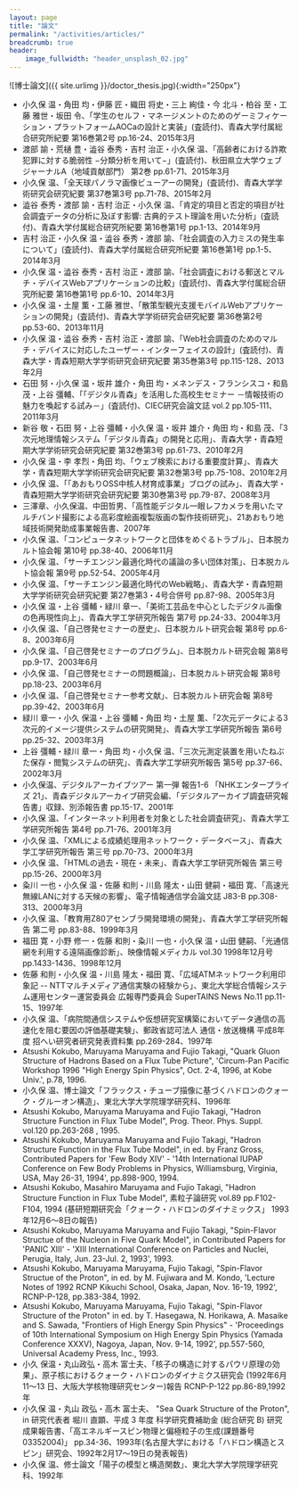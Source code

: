 ```yaml
---
layout: page
title: "論文"
permalink: "/activities/articles/"
breadcrumb: true
header:
    image_fullwidth: "header_unsplash_02.jpg"
---
```


![博士論文]({{ site.urlimg }}/doctor_thesis.jpg){:width="250px"}

* 小久保 温・角田 均・伊藤 匠・織田 将史・三上 絢佳・今 北斗・柏谷 至・工藤 雅世・坂田 令、「学生のセルフ・マネージメントのためのゲーミフィケーション・プラットフォームAOCaの設計と実装」(査読付)、青森大学付属総合研究所紀要 第16巻第2号 pp.16-24、2015年3月
* 渡部 諭・荒樋 豊・澁谷 泰秀・吉村 治正・小久保 温、「高齢者における詐欺犯罪に対する脆弱性 −分類分析を用いて−」(査読付)、秋田県立大学ウェブジャーナルA（地域貢献部門） 第2巻 pp.61-71、2015年3月
* 小久保 温、「全天球パノラマ画像ビューアーの開発」(査読付)、青森大学学術研究会研究紀要 第37巻第3号 pp.71-78、2015年2月
* 澁谷 泰秀・渡部 諭・吉村 治正・小久保 温、「肯定的項目と否定的項目が社会調査データの分析に及ぼす影響: 古典的テスト理論を用いた分析」(査読付)、青森大学付属総合研究所紀要 第16巻第1号 pp.1-13、2014年9月
* 吉村 治正・小久保 温・澁谷 泰秀・渡部 諭、「社会調査の入力ミスの発生率について」(査読付)、青森大学付属総合研究所紀要 第16巻第1号 pp.1-5、2014年3月
* 小久保 温・澁谷 泰秀・吉村 治正・渡部 諭、「社会調査における郵送とマルチ・デバイスWebアプリケーションの比較」(査読付)、青森大学付属総合研究所紀要 第16巻第1号 pp.6-10、2014年3月
* 小久保 温・土屋 薫・工藤 雅世、「散策型観光支援モバイルWebアプリケーションの開発」(査読付)、青森大学学術研究会研究紀要 第36巻第2号 pp.53-60、2013年11月
* 小久保 温・澁谷 泰秀・吉村 治正・渡部 諭、「Web社会調査のためのマルチ・デバイスに対応したユーザー・インターフェイスの設計」(査読付)、青森大学・青森短期大学学術研究会研究紀要 第35巻第3号 pp.115-128、2013年2月
* 石田 努・小久保 温・坂井 雄介・角田 均・メネンデス・フランシスコ・和島 茂・上谷 彊輔、「「デジタル青森」を活用した高校生セミナー －情報技術の魅力を喚起する試み－」(査読付)、CIEC研究会論文誌 vol.2 pp.105-111、2011年3月
* 新谷 敬・石田 努・上谷 彊輔・小久保 温・坂井 雄介・角田 均・和島 茂、「3次元地理情報システム「デジタル青森」の開発と応用」、青森大学・青森短期大学学術研究会研究紀要 第32巻第3号 pp.61-73、2010年2月
* 小久保 温・李 孝烈・角田 均、「ウェブ検索における重要度計算」、青森大学・青森短期大学学術研究会研究紀要 第32巻第3号 pp.75-108、2010年2月
* 小久保 温、「「あおもりOSS中核人材育成事業」ブログの試み」、青森大学・青森短期大学学術研究会研究紀要 第30巻第3号 pp.79-87、2008年3月
* 三澤章、小久保温、中田哲男、「高性能デジタル一眼レフカメラを用いたマルチバンド撮影による高彩度絵画複製版画の製作技術研究」、21あおもり地域技術開発助成事業報告書、2007年
* 小久保 温、「コンピュータネットワークと団体をめぐるトラブル」、日本脱カルト協会報 第10号 pp.38-40、2006年11月
* 小久保 温、「サーチエンジン最適化時代の議論の多い団体対策」、日本脱カルト協会報 第9号 pp.52-54、2005年4月
* 小久保 温、「サーチエンジン最適化時代のWeb戦略」、青森大学・青森短期大学学術研究会研究紀要 第27巻第3・4号合併号 pp.87-98、2005年3月
* 小久保 温・上谷 彊輔・緑川 章一、「美術工芸品を中心としたデジタル画像の色再現性向上」、青森大学工学研究所報告 第7号 pp.24-33、2004年3月
* 小久保 温、「自己啓発セミナーの歴史」、日本脱カルト研究会報 第8号 pp.6-8、2003年6月
* 小久保 温、「自己啓発セミナーのプログラム」、日本脱カルト研究会報 第8号 pp.9-17、2003年6月
* 小久保 温、「自己啓発セミナーの問題概論」、日本脱カルト研究会報 第8号 pp.18-23、2003年6月
* 小久保 温、「自己啓発セミナー参考文献」、日本脱カルト研究会報 第8号 pp.39-42、2003年6月
* 緑川 章一・小久 保温・上谷 彊輔・角田 均・土屋 薫、「2次元データによる3次元的イメージ提供システムの研究開発」、青森大学工学研究所報告 第6号 pp.25-32、2003年3月
* 上谷 彊輔・緑川 章一・角田 均・小久保 温、「三次元測定装置を用いたねぶた保存・閲覧システムの研究」、青森大学工学研究所報告 第5号 pp.37-66、2002年3月
* 小久保温、デジタルアーカイブツアー 第一弾 報告1-6 「NHKエンタープライズ 21」、青森デジタルアーカイブ研究会編、「デジタルアーカイブ調査研究報告書」収録、別添報告書 pp.15-17、2001年
* 小久保 温、「インターネット利用者を対象とした社会調査研究」、青森大学工学研究所報告 第4号 pp.71-76、2001年3月
* 小久保 温、「XMLによる成績処理用ネットワーク・データベース」、青森大学工学研究所報告 第三号 pp.70-73、2000年3月
* 小久保 温、「HTMLの過去・現在・未来」、青森大学工学研究所報告 第三号 pp.15-26、2000年3月
* 粂川 一也・小久保 温・佐藤 和則・川島 隆太・山田 健嗣・福田 寛、「高速光無線LANに対する天候の影響」、電子情報通信学会論文誌 J83-B pp.308-313、2000年3月
* 小久保 温、「教育用Z80アセンブラ開発環境の開発」、青森大学工学研究所報告 第二号 pp.83-88、1999年3月
* 福田 寛・小野 修一・佐藤 和則・粂川 一也・小久保 温・山田 健嗣、「光通信網を利用する遠隔画像診断」、映像情報メディカル vol.30 1998年12月号 pp.1433-1436、1998年12月
* 佐藤 和則・小久保 温・川島 隆太・福田 寛、「広域ATMネットワーク利用印象記 -- NTTマルチメディア通信実験の経験から」、東北大学総合情報システム運用センター運営委員会 広報専門委員会 SuperTAINS News No.11 pp.11-15、1997年
* 小久保 温、「病院間通信システムや仮想研究室構築においてデータ通信の高速化を阻む要因の評価基礎実験」、郵政省認可法人 通信・放送機構 平成8年度 招へい研究者研究発表資料集 pp.269-284、1997年
* Atsushi Kokubo, Maruyama Maruyama and Fujio Takagi, "Quark Gluon Structure of Hadrons Based on a Flux Tube Picture", 'Circum-Pan Pacific Workshop 1996 "High Energy Spin Physics", Oct. 2-4, 1996, at Kobe Univ.', p.78, 1996.
* 小久保 温、博士論文「フラックス・チューブ描像に基づくハドロンのクォーク・グルーオン構造」、東北大学大学院理学研究科、1996年
* Atsushi Kokubo, Maruyama Maruyama and Fujio Takagi, "Hadron Structure Function in Flux Tube Model", Prog. Theor. Phys. Suppl. vol.120 pp.263-268 , 1995.
* Atsushi Kokubo, Maruyama Maruyama and Fujio Takagi, "Hadron Structure Function in the Flux Tube Model", in ed. by Franz Gross, Contributed Papers for 'Few Body XIV' - '14th International IUPAP Conference on Few Body Problems in Physics, Williamsburg, Virginia, USA, May 26-31, 1994', pp.898-900, 1994.
* Atsushi Kokubo, Masahiro Maruyama and Fujio Takagi, "Hadron Structure Function in Flux Tube Model", 素粒子論研究 vol.89 pp.F102-F104, 1994 (基研短期研究会「クォーク・ハドロンのダイナミックス」 1993年12月6〜8日の報告)
* Atsushi Kokubo, Maruyama Maruyama and Fujio Takagi, "Spin-Flavor Structue of the Nucleon in Five Quark Model", in Contributed Papers for 'PANIC XIII' - 'XIII International Conference on Particles and Nuclei, Perugia, Italy, Jun. 23-Jul. 2, 1993', 1993.
* Atsushi Kokubo, Maruyama Maruyama, Fujio Takagi, "Spin-Flavor Structue of the Proton", in ed. by M. Fujiwara and M. Kondo, 'Lecture Notes of 1992 RCNP Kikuchi School, Osaka, Japan, Nov. 16-19, 1992', RCNP-P-128, pp.383-384, 1992.
* Atsushi Kokubo, Maruyama Maruyama, Fujio Takagi, "Spin-Flavor Structure of the Proton" in ed. by T. Hasegawa, N. Horikawa, A. Masaike and S. Sawada, "Frontiers of High Energy Spin Physics" - 'Proceedings of 10th International Symposium on High Energy Spin Physics (Yamada Conference XXXV), Nagoya, Japan, Nov. 9-14, 1992', pp.557-560, Universal Academy Press, Inc., 1993.
* 小久 保温・丸山政弘・高木 富士夫、「核子の構造に対するパウリ原理の効果」、原子核におけるクォーク・ハドロンのダイナミクス研究会 (1992年6月11〜13 日、大阪大学核物理研究センター)報告 RCNP-P-122 pp.86-89,1992年
* 小久保 温・丸山 政弘・高木 富士夫、 "Sea Quark Structure of the Proton", in 研究代表者 堀川 直顕、平成 3 年度 科学研究費補助金 (総合研究 B) 研究成果報告書、「高エネルギースピン物理と偏極粒子の生成(課題番号 03352004)」 pp.34-36、1993年(名古屋大学における「ハドロン構造とスピン」研究会、1992年2月17〜19日の発表報告)
* 小久保 温、修士論文「陽子の模型と構造関数」、東北大学大学院理学研究科、1992年

